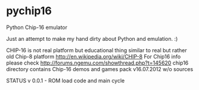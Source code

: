 pychip16
========

Python Chip-16 emulator

Just an attempt to make my hand dirty about Python and emulation. :)

CHIP-16 is not real platform but educational thing similar to real but rather old Chip-8 platform http://en.wikipedia.org/wiki/CHIP-8 
For Chip16 info please check http://forums.ngemu.com/showthread.php?t=145620
chip16 directory contains Chip-16 demos and games pack v16.07.2012 w/o sources

STATUS
v 0.0.1 - ROM load code and main cycle 